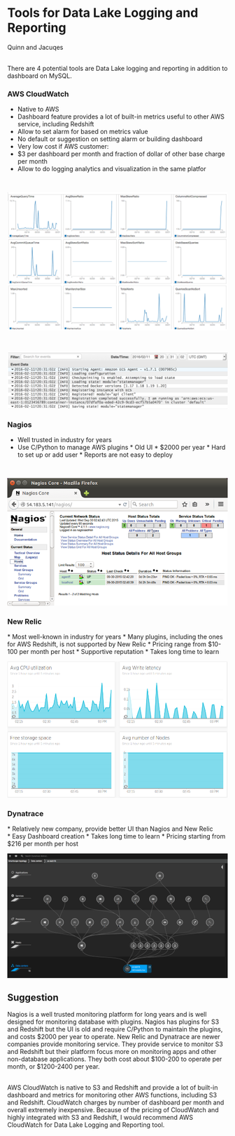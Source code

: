 # Tools for Data Lake Logging and Reporting
Quinn and Jacuqes
<br><br>

There are 4 potential tools are Data Lake logging and reporting in addition to dashboard on MySQL.


### AWS CloudWatch
* Native to AWS
* Dashboard feature provides a lot of built-in metrics useful to other AWS service, including Redshift
* Allow to set alarm for based on metrics value
* No default or suggestion on setting alarm or building dashboard
* Very low cost if AWS customer: 
* $3 per dashboard per month and fraction of dollar of other base charge per month
* Allow to do logging analytics and visualization in the same platfor
<br>

![Screenshot](image/redshift_monitoring.gif)

<br>

![Screenshot](image/cw_log_stream.png)

### Nagios
* Well trusted in industry for years
* Use C/Python to manage AWS plugins
* Old UI
* $2000 per year
* Hard to set up or add user
* Reports are not easy to deploy
<br>

![Screenshot](image/agent-simple-monitor.png)

### New Relic
* Most well-known in industry for years
* Many plugins, including the ones for AWS Redshift, is not supported by New Relic
* Pricing range from $10-100 per month per host
* Supportive reputation
* Takes long time to learn
<br>

![Screenshot](image/AWS_Elasticsearch.png)

### Dynatrace

* Relatively new company, provide better UI than Nagios and New Relic
* Easy Dashboard creation
* Takes long time to learn
* Pricing starting from $216 per month per host
<br>

![Screenshot](image/smartscape-aws-1600-cf8d970663.png)

## Suggestion
Nagios is a well trusted monitoring platform for long years and is well designed for monitoring database with plugins. Nagios has plugins for S3 and Redshift but the UI is old and require C/Python to maintain the plugins, and costs $2000 per year to operate. New Relic and Dynatrace are newer companies provide monitoring service. They provide service to monitor S3 and Redshift but their platform focus more on monitoring apps and other non-database applications. They both cost about $100-200 to operate per month, or $1200-2400 per year. 
<br><br>

AWS CloudWatch is native to S3 and Redshift and provide a lot of built-in dashboard and metrics for monitoring other AWS functions, including S3 and Redshift. CloudWatch charges by number of dashboard per month and overall extremely inexpensive. Because of the pricing of CloudWatch and highly integrated with S3 and Redshift, I would recommend AWS CloudWatch for Data Lake Logging and Reporting tool.